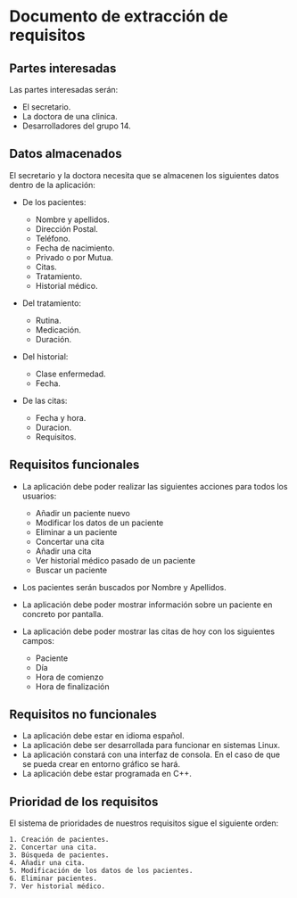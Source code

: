 # Documento de extracción de requisitos
## Partes interesadas

Las partes interesadas serán:
- El secretario.
- La doctora de una clinica.
- Desarrolladores del grupo 14.

## Datos almacenados

El secretario y la doctora necesita que se almacenen los siguientes datos dentro de la aplicación:

- De los pacientes: 
  * Nombre y apellidos.
  * Dirección Postal.
  * Teléfono.
  * Fecha de nacimiento.
  * Privado o por Mutua.
  * Citas.
  * Tratamiento.
  * Historial médico.
  
- Del tratamiento:
  * Rutina.
  * Medicación.
  * Duración.
  
- Del historial: 
  * Clase enfermedad.
  * Fecha.
  
- De las citas:
  * Fecha y hora.
  * Duracion.
  * Requisitos.
  
## Requisitos funcionales

  * La aplicación debe poder realizar las siguientes acciones para todos los usuarios:
    
    * Añadir un paciente nuevo
    * Modificar los datos de un paciente
    * Eliminar a un paciente
    * Concertar una cita
    * Añadir una cita
    * Ver historial médico pasado de un paciente
    * Buscar un paciente
  * Los pacientes serán buscados por Nombre y Apellidos.
  * La aplicación debe poder mostrar información sobre un paciente en concreto por pantalla.
  * La aplicación debe poder mostrar las citas de hoy con los siguientes campos:
    * Paciente
    * Día
    * Hora de comienzo
    * Hora de finalización
  
  

## Requisitos no funcionales
  * La aplicación debe estar en idioma español.
  * La aplicación debe ser desarrollada para funcionar en sistemas Linux.
  * La aplicación constará con una interfaz de consola. En el caso de que se pueda crear en entorno gráfico se hará.
  * La aplicación debe estar programada en C++.

## Prioridad de los requisitos
  El sistema de prioridades de nuestros requisitos sigue el siguiente orden:

    1. Creación de pacientes.
    2. Concertar una cita.
    3. Búsqueda de pacientes.
    4. Añadir una cita.
    5. Modificación de los datos de los pacientes.
    6. Eliminar pacientes.
    7. Ver historial médico.


    

